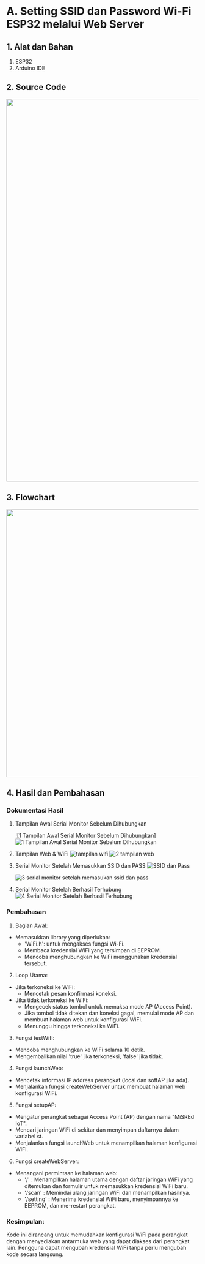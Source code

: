 # A. Setting SSID dan Password Wi-Fi ESP32 melalui Web Server

## 1. Alat dan Bahan
1) ESP32
2) Arduino IDE

## 2. Source Code

<img src="![Penjelasan Kode](https://github.com/deaprasasti/Jobsheet-Embedded/assets/153251202/aab217c4-0084-4960-820b-d67ad107a445)" height=1000rem>


## 3. Flowchart

<img src="![Flow Chart](https://github.com/deaprasasti/Jobsheet-Embedded/assets/153251202/39e8974a-d0cb-4461-a568-35f97faca3ee)" height=700rem>

## 4. Hasil dan Pembahasan
### Dokumentasi Hasil
1. Tampilan Awal Serial Monitor Sebelum Dihubungkan

   ![1  Tampilan Awal Serial Monitor Sebelum Dihubungkan]
![1  Tampilan Awal Serial Monitor Sebelum Dihubungkan](https://github.com/deaprasasti/Jobsheet-Embedded/assets/153251202/4c3d8878-19ec-4a0e-bf3d-a47d2689e897)

2. Tampilan Web & WiFi
   ![tampilan wifi](https://github.com/deaprasasti/Jobsheet-Embedded/assets/153251202/c99c8681-2a57-4ad9-a454-9d7c6b1e3310)
![2  tampilan web](https://github.com/deaprasasti/Jobsheet-Embedded/assets/153251202/3eb49354-b23d-4a8f-ae0d-2d432ed0295d)

4. Serial Monitor Setelah Memasukkan SSID dan PASS
   ![SSID dan Pass](https://github.com/deaprasasti/Jobsheet-Embedded/assets/153251202/571c4fce-b796-49d3-8dcb-ef6b595714d2)

   ![3  serial monitor setelah memasukan ssid dan pass](https://github.com/deaprasasti/Jobsheet-Embedded/assets/153251202/1a73aec8-3eb9-4c7f-9d8d-5a3322548ca7)

   
6. Serial Monitor Setelah Berhasil Terhubung
   ![4  Serial Monitor Setelah Berhasil Terhubung](https://github.com/deaprasasti/Jobsheet-Embedded/assets/153251202/12f9df48-1c91-415d-8a4a-6905d64f4cc6)


### Pembahasan

  1. Bagian Awal:
  * Memasukkan library yang diperlukan:
     * 'WiFi.h': untuk mengakses fungsi Wi-Fi.
     * Membaca kredensial WiFi yang tersimpan di EEPROM.
     * Mencoba menghubungkan ke WiFi menggunakan kredensial tersebut.

  2. Loop Utama:
  * Jika terkoneksi ke WiFi:
    * Mencetak pesan konfirmasi koneksi.
  * Jika tidak terkoneksi ke WiFi:
    * Mengecek status tombol untuk memaksa mode AP (Access Point).
    * Jika tombol tidak ditekan dan koneksi gagal, memulai mode AP dan membuat halaman web untuk konfigurasi WiFi.
    * Menunggu hingga terkoneksi ke WiFi.

  3. Fungsi testWifi:
  * Mencoba menghubungkan ke WiFi selama 10 detik.
  * Mengembalikan nilai 'true' jika terkoneksi, 'false' jika tidak.

  4. Fungsi launchWeb:
  * Mencetak informasi IP address perangkat (local dan softAP jika ada).
  * Menjalankan fungsi createWebServer untuk membuat halaman web konfigurasi WiFi.

  5. Fungsi setupAP:
  * Mengatur perangkat sebagai Access Point (AP) dengan nama "MiSREd IoT".
  * Mencari jaringan WiFi di sekitar dan menyimpan daftarnya dalam variabel st.
  * Menjalankan fungsi launchWeb untuk menampilkan halaman konfigurasi WiFi.

  6. Fungsi createWebServer:
  * Menangani permintaan ke halaman web:
    * '/' : Menampilkan halaman utama dengan daftar jaringan WiFi yang ditemukan dan formulir untuk memasukkan kredensial WiFi baru.
    * '/scan' : Memindai ulang jaringan WiFi dan menampilkan hasilnya.
    * '/setting' : Menerima kredensial WiFi baru, menyimpannya ke EEPROM, dan me-restart perangkat.
  
### Kesimpulan:
Kode ini dirancang untuk memudahkan konfigurasi WiFi pada perangkat dengan menyediakan antarmuka web yang dapat diakses dari perangkat lain. Pengguna dapat mengubah kredensial WiFi tanpa perlu mengubah kode secara langsung.
